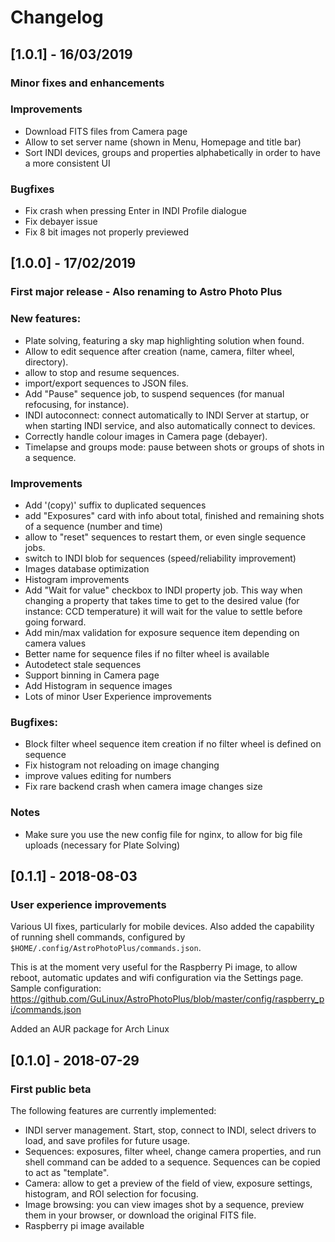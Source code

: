 # Changelog

## [1.0.1] - 16/03/2019
### Minor fixes and enhancements

### Improvements

 - Download FITS files from Camera page
 - Allow to set server name (shown in Menu, Homepage and title bar)
 - Sort INDI devices, groups and properties alphabetically in order to have a more consistent UI
 
### Bugfixes

 - Fix crash when pressing Enter in INDI Profile dialogue
 - Fix debayer issue
 - Fix 8 bit images not properly previewed

## [1.0.0] - 17/02/2019
### First major release - Also renaming to Astro Photo Plus

### New features:

 - Plate solving, featuring a sky map highlighting solution when found.
 - Allow to edit sequence after creation (name, camera, filter wheel, directory).
 - allow to stop and resume sequences.
 - import/export sequences to JSON files.
 - Add "Pause" sequence job, to suspend sequences (for manual refocusing, for instance).
 - INDI autoconnect: connect automatically to INDI Server at startup, or when starting INDI service, and also automatically connect to devices.
 - Correctly handle colour images in Camera page (debayer).
 - Timelapse and groups mode: pause between shots or groups of shots in a sequence.

### Improvements

 - Add '(copy)' suffix to duplicated sequences
 - add "Exposures" card with info about total, finished and remaining shots of a sequence (number and time)
 - allow to "reset" sequences to restart them, or even single sequence jobs.
 - switch to INDI blob for sequences (speed/reliability improvement)
 - Images database optimization
 - Histogram improvements
 - Add "Wait for value" checkbox to INDI property job. This way when changing a property that takes time to get to the desired value (for instance: CCD temperature) it will wait for the value to settle before going forward.
 - Add min/max validation for exposure sequence item depending on camera values
 - Better name for sequence files if no filter wheel is available
 - Autodetect stale sequences
 - Support binning in Camera page
 - Add Histogram in sequence images
 - Lots of minor User Experience improvements

### Bugfixes:

 - Block filter wheel sequence item creation if no filter wheel is defined on sequence
 - Fix histogram not reloading on image changing
 - improve values editing for numbers
 - Fix rare backend crash when camera image changes size

### Notes
 - Make sure you use the new config file for nginx, to allow for big file uploads (necessary for Plate Solving)

## [0.1.1] - 2018-08-03
### User experience improvements
Various UI fixes, particularly for mobile devices.
Also added the capability of running shell commands, configured by `$HOME/.config/AstroPhotoPlus/commands.json`.

This is at the moment very useful for the Raspberry Pi image, to allow reboot, automatic updates and wifi configuration via the Settings page.
Sample configuration: https://github.com/GuLinux/AstroPhotoPlus/blob/master/config/raspberry_pi/commands.json

Added an AUR package for Arch Linux

## [0.1.0] - 2018-07-29
### First public beta
The following features are currently implemented:
 - INDI server management. Start, stop, connect to INDI, select drivers to load, and save profiles for future usage.
 - Sequences: exposures, filter wheel, change camera properties, and run shell command can be added to a sequence. Sequences can be copied to act as "template".
 - Camera: allow to get a preview of the field of view, exposure settings, histogram, and ROI selection for focusing.
 - Image browsing: you can view images shot by a sequence, preview them in your browser, or download the original FITS file.
 - Raspberry pi image available


